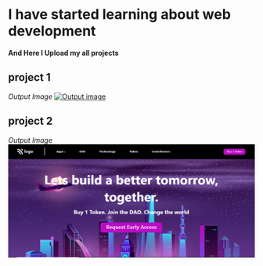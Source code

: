 # I have started learning about web development

**And Here I Upload my all projects**

## project 1
_Output Image_
[![Output image](./Seo_master_Page/output.png)
](https://seo-masterpage.netlify.app/ "click to visit")

## project 2
_Output Image_
[![Output image](./crypto_landing_page/images/output.png)
](https://crypto-marketpage.netlify.app/ "click to visit")


